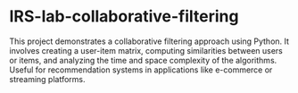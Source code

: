 # IRS-lab-collaborative-filtering
This project demonstrates a collaborative filtering approach using Python. It involves creating a user-item matrix, computing similarities between users or items, and analyzing the time and space complexity of the algorithms. Useful for recommendation systems in applications like e-commerce or streaming platforms.
